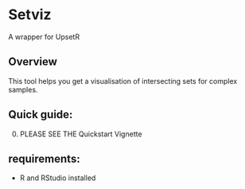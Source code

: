 
# Setviz
A wrapper for UpsetR

## Overview
This tool helps you get a visualisation of intersecting sets for complex samples. 

## Quick guide:
0. PLEASE SEE THE Quickstart Vignette

## requirements:
- R and RStudio installed
